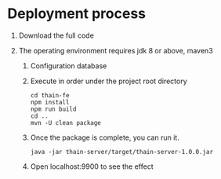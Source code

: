 <!--
 Copyright (c) 2019, Xiaomi, Inc.  All rights reserved.
 This source code is licensed under the Apache License Version 2.0, which
 can be found in the LICENSE file in the root directory of this source tree.
-->
# Deployment process

1. Download the full code

1. The operating environment requires jdk 8 or above, maven3
    
    1. Configuration database
    
    1. Execute in order under the project root directory
        
        ```shell
        cd thain-fe
        npm install
        npm run build
        cd ..
        mvn -U clean package 
        ```
        
    1. Once the package is complete, you can run it.
    
        ```shell
        java -jar thain-server/target/thain-server-1.0.0.jar
        ```

    1. Open localhost:9900 to see the effect
